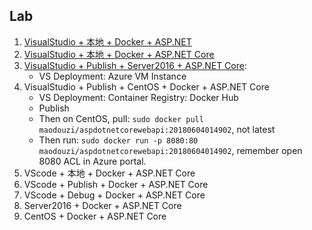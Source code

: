 ## Lab
1. [VisualStudio + 本地 + Docker + ASP.NET](https://github.com/wu-wenxiang/Training-AspDotNetCore-Docker-Public/tree/master/Docker-AspDotNet)
1. [VisualStudio + 本地 + Docker + ASP.NET Core](https://github.com/wu-wenxiang/Training-AspDotNetCore-Docker-Public/tree/master/Docker-AspDotNetCore)
1. [VisualStudio + Publish + Server2016 + ASP.NET Core](https://github.com/aspnet/Tooling/blob/AspNetVMs/docs/create-asp-net-vm-with-webdeploy.md): 
	- VS Deployment: Azure VM Instance
1. VisualStudio + Publish + CentOS + Docker + ASP.NET Core
	- VS Deployment: Container Registry: Docker Hub
	- Publish
	- Then on CentOS, pull: `sudo docker pull maodouzi/aspdotnetcorewebapi:20180604014902`, not latest
	- Then run: `sudo docker run -p 8080:80 maodouzi/aspdotnetcorewebapi:20180604014902`, remember open 8080 ACL in Azure portal.
1. VScode + 本地 + Docker + ASP.NET Core
1. VScode + Publish + Docker + ASP.NET Core
1. VScode + Debug + Docker + ASP.NET Core 
1. Server2016 + Docker + ASP.NET Core
1. CentOS + Docker + ASP.NET Core